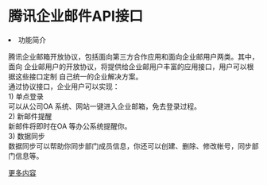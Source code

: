 # 腾讯企业邮件API接口
<li>功能简介</li>
<p>腾讯企业邮箱开放协议，包括面向第三方合作应用和面向企业邮用户两类。其中，面向
   企业邮用户的开放协议，将提供给企业邮用户丰富的应用接口，用户可以根据这些接口定制
   自己统一的企业解决方案。<br >
   通过协议接口，企业用户可以实现：<br >
   1) 单点登录<br >
   可以从公司OA 系统、网站一键进入企业邮箱，免去登录过程。<br >
   2) 新邮件提醒<br >
   新邮件将即时在OA 等办公系统提醒你。<br >
   3) 数据同步<br >
   数据同步可以帮助你同步部门成员信息，你还可以创建、删除、修改帐号，同步部门信息等。</p>
<a href="http://www.hejinmin.cn">更多内容</a>


